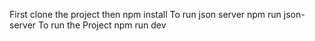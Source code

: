 First clone the project then 
npm install
To run json server 
npm run json-server 
To run the Project 
npm run dev

